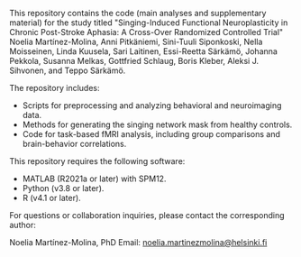 This repository contains the code (main analyses and supplementary material) for the study titled "Singing-Induced Functional Neuroplasticity in Chronic Post-Stroke Aphasia: A Cross-Over Randomized Controlled Trial" Noelia Martínez-Molina, Anni Pitkäniemi, Sini-Tuuli Siponkoski, Nella Moisseinen, Linda Kuusela, Sari Laitinen, Essi-Reetta Särkämö, Johanna Pekkola, Susanna Melkas, Gottfried Schlaug, Boris Kleber, Aleksi J. Sihvonen, and Teppo Särkämö.

The repository includes:

* Scripts for preprocessing and analyzing behavioral and neuroimaging data.
* Methods for generating the singing network mask from healthy controls.
* Code for task-based fMRI analysis, including group comparisons and brain-behavior correlations.

This repository requires the following software:

* MATLAB (R2021a or later) with SPM12.
* Python (v3.8 or later).
* R (v4.1 or later).

For questions or collaboration inquiries, please contact the corresponding author:

Noelia Martínez-Molina, PhD
Email: noelia.martinezmolina@helsinki.fi
